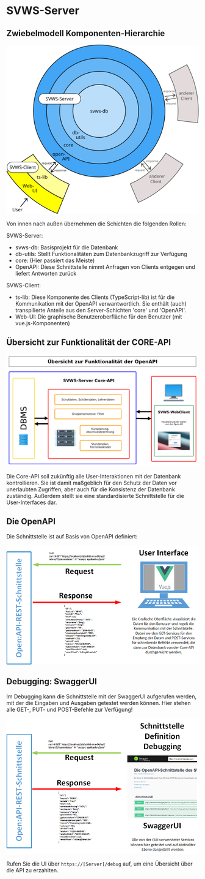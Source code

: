# SVWS-Server



## Zwiebelmodell Komponenten-Hierarchie

![Übersicht-REST](./graphics/Zwiebelmodell_SVWS-Server_und_SVWS-Client.png)

Von innen nach außen übernehmen die Schichten die folgenden Rollen:

SVWS-Server:
- svws-db: Basisprojekt für die Datenbank
- db-utils: Stellt Funktionalitäten zum Datenbankzugriff zur Verfügung
- core: (Hier passiert das Meiste)
- OpenAPI: Diese Schnittstelle nimmt Anfragen von Clients entgegen und liefert Antworten zurück

SVWS-Client:
- ts-lib: Diese Komponente des Clients (TypeScript-lib) ist für die Kommunikation mit der OpenAPI verwantwortlich. Sie enthält (auch) transpilierte Anteile aus den Server-Schichten 'core' und 'OpenAPI'.
- Web-UI: Die graphische Benutzeroberfläche für den Benutzer (mit vue.js-Komponenten)

## Übersicht zur Funktionalität der CORE-API

![Übersicht-REST-Server-03](./graphics/OpenAPI1.png)


Die Core-API soll zukünftig alle User-Interaktionen mit der Datenbank kontrollieren. Sie ist damit maßgeblich für den Schutz der Daten vor unerlaubten Zugriffen, aber auch für die Konsistenz der Datenbank zuständig. Außerdem stellt sie eine standardisierte Schnittstelle für die User-Interfaces dar.


## Die OpenAPI
Die Schnittstelle ist auf Basis von OpenAPI definiert:


![Übersicht-REST-Server-04](./graphics/Uebersicht-REST-Server-04.png)

## Debugging: SwaggerUI
Im Debugging kann die Schnittstelle mit der SwaggerUI aufgerufen werden, mit der die Eingaben und Ausgaben getestet werden können. Hier stehen alle GET-, PUT- und POST-Befehle zur Verfügung!


![Übersicht-REST-Server-05](./graphics/Uebersicht-REST-Server-05.png)

Rufen Sie die UI über `https://[Server]/debug` auf, um eine Übersicht über die API zu erzahlten.

